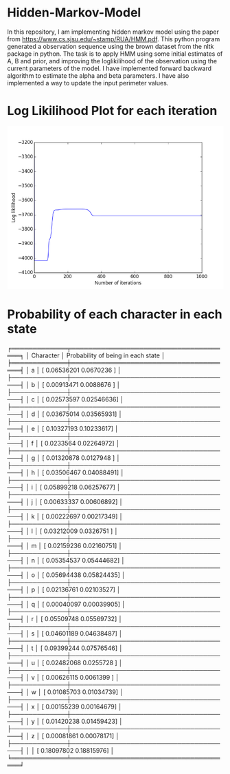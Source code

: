 # Hidden-Markov-Model
In this repository, I am implementing hidden markov model using the paper from https://www.cs.sjsu.edu/~stamp/RUA/HMM.pdf.
This python program generated a observation sequence using the brown dataset from the nltk package in python. The task is to apply HMM using some initial estimates of A, B and prior, and improving the loglikilihood of the observation using the current parameters of the model. I have implemented forward backward algorithm to estimate the alpha and beta parameters. I have also implemented a way to update the input perimeter values. 

# Log Likilihood Plot for each iteration
![myimage-alt-tag](figure_1.png)

# Probability of each character in each state 
╒═════════════╤══════════════════════════════════════╕
│ Character   │ Probability of being in each state   │
╞═════════════╪══════════════════════════════════════╡
│ a           │ [ 0.06536201  0.0670236 ]            │
├─────────────┼──────────────────────────────────────┤
│ b           │ [ 0.00913471  0.0088676 ]            │
├─────────────┼──────────────────────────────────────┤
│ c           │ [ 0.02573597  0.02546636]            │
├─────────────┼──────────────────────────────────────┤
│ d           │ [ 0.03675014  0.03565931]            │
├─────────────┼──────────────────────────────────────┤
│ e           │ [ 0.10327193  0.10233617]            │
├─────────────┼──────────────────────────────────────┤
│ f           │ [ 0.0233564   0.02264972]            │
├─────────────┼──────────────────────────────────────┤
│ g           │ [ 0.01320878  0.0127948 ]            │
├─────────────┼──────────────────────────────────────┤
│ h           │ [ 0.03506467  0.04088491]            │
├─────────────┼──────────────────────────────────────┤
│ i           │ [ 0.05899218  0.06257677]            │
├─────────────┼──────────────────────────────────────┤
│ j           │ [ 0.00633337  0.00606892]            │
├─────────────┼──────────────────────────────────────┤
│ k           │ [ 0.00222697  0.00217349]            │
├─────────────┼──────────────────────────────────────┤
│ l           │ [ 0.03212009  0.0326751 ]            │
├─────────────┼──────────────────────────────────────┤
│ m           │ [ 0.02159236  0.02160751]            │
├─────────────┼──────────────────────────────────────┤
│ n           │ [ 0.05354537  0.05444682]            │
├─────────────┼──────────────────────────────────────┤
│ o           │ [ 0.05694438  0.05824435]            │
├─────────────┼──────────────────────────────────────┤
│ p           │ [ 0.02136761  0.02103527]            │
├─────────────┼──────────────────────────────────────┤
│ q           │ [ 0.00040097  0.00039905]            │
├─────────────┼──────────────────────────────────────┤
│ r           │ [ 0.05509748  0.05569732]            │
├─────────────┼──────────────────────────────────────┤
│ s           │ [ 0.04601189  0.04638487]            │
├─────────────┼──────────────────────────────────────┤
│ t           │ [ 0.09399244  0.07576546]            │
├─────────────┼──────────────────────────────────────┤
│ u           │ [ 0.02482068  0.0255728 ]            │
├─────────────┼──────────────────────────────────────┤
│ v           │ [ 0.00626115  0.0061399 ]            │
├─────────────┼──────────────────────────────────────┤
│ w           │ [ 0.01085703  0.01034739]            │
├─────────────┼──────────────────────────────────────┤
│ x           │ [ 0.00155239  0.00164679]            │
├─────────────┼──────────────────────────────────────┤
│ y           │ [ 0.01420238  0.01459423]            │
├─────────────┼──────────────────────────────────────┤
│ z           │ [ 0.00081861  0.00078171]            │
├─────────────┼──────────────────────────────────────┤
│             │ [ 0.18097802  0.18815976]            │
╘═════════════╧══════════════════════════════════════╛
